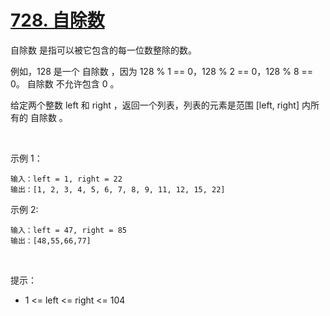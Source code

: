 # [728. 自除数](https://leetcode-cn.com/problems/self-dividing-numbers/)

自除数 是指可以被它包含的每一位数整除的数。

例如，128 是一个 自除数 ，因为 128 % 1 == 0，128 % 2 == 0，128 % 8 == 0。
自除数 不允许包含 0 。

给定两个整数 left 和 right ，返回一个列表，列表的元素是范围 [left, right] 内所有的 自除数 。

 

示例 1：

```
输入：left = 1, right = 22
输出：[1, 2, 3, 4, 5, 6, 7, 8, 9, 11, 12, 15, 22]
```
示例 2:

```
输入：left = 47, right = 85
输出：[48,55,66,77]
```
 

提示：

- 1 <= left <= right <= 104

